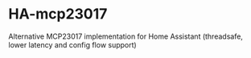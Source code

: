 # HA-mcp23017
Alternative MCP23017 implementation for Home Assistant (threadsafe, lower latency and config flow support)
